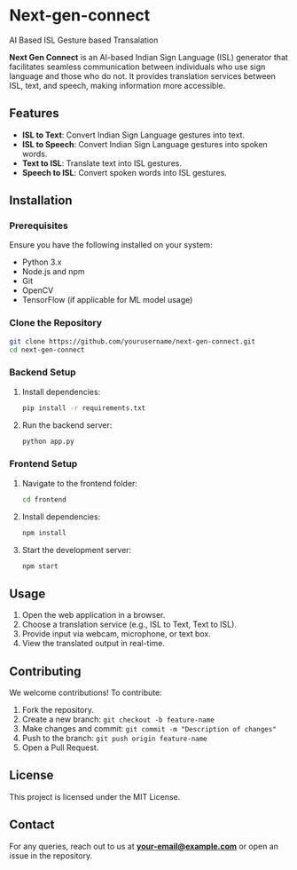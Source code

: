 # Next-gen-connect
AI Based ISL Gesture based Transalation

**Next Gen Connect** is an AI-based Indian Sign Language (ISL) generator that facilitates seamless communication between individuals who use sign language and those who do not. It provides translation services between ISL, text, and speech, making information more accessible.

## Features
- **ISL to Text**: Convert Indian Sign Language gestures into text.
- **ISL to Speech**: Convert Indian Sign Language gestures into spoken words.
- **Text to ISL**: Translate text into ISL gestures.
- **Speech to ISL**: Convert spoken words into ISL gestures.

## Installation

### Prerequisites
Ensure you have the following installed on your system:
- Python 3.x
- Node.js and npm
- Git
- OpenCV
- TensorFlow (if applicable for ML model usage)

### Clone the Repository
```sh
git clone https://github.com/yourusername/next-gen-connect.git
cd next-gen-connect
```

### Backend Setup
1. Install dependencies:
   ```sh
   pip install -r requirements.txt
   ```
2. Run the backend server:
   ```sh
   python app.py
   ```

### Frontend Setup
1. Navigate to the frontend folder:
   ```sh
   cd frontend
   ```
2. Install dependencies:
   ```sh
   npm install
   ```
3. Start the development server:
   ```sh
   npm start
   ```

## Usage
1. Open the web application in a browser.
2. Choose a translation service (e.g., ISL to Text, Text to ISL).
3. Provide input via webcam, microphone, or text box.
4. View the translated output in real-time.

## Contributing
We welcome contributions! To contribute:
1. Fork the repository.
2. Create a new branch: `git checkout -b feature-name`
3. Make changes and commit: `git commit -m "Description of changes"`
4. Push to the branch: `git push origin feature-name`
5. Open a Pull Request.

## License
This project is licensed under the MIT License.

## Contact
For any queries, reach out to us at **your-email@example.com** or open an issue in the repository.


